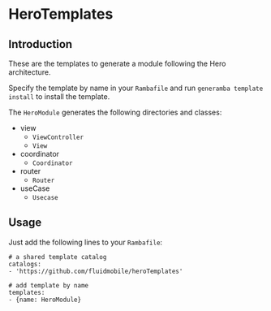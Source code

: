 # HeroTemplates

## Introduction
These are the templates to generate a module following the Hero architecture.

Specify the template by name in your `Rambafile` and run `generamba template install` to install the template.

The `HeroModule` generates the following directories and classes:
- view
  - `ViewController`
  - `View`
- coordinator
    - `Coordinator`
- router
  - `Router`
- useCase
  - `Usecase`

## Usage

Just add the following lines to your `Rambafile`:

```
# a shared template catalog
catalogs:
- 'https://github.com/fluidmobile/heroTemplates'

# add template by name
templates:
- {name: HeroModule}
```
